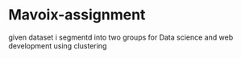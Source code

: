 # Mavoix-assignment
 given dataset i segmentd into two groups for Data science and web development using clustering
